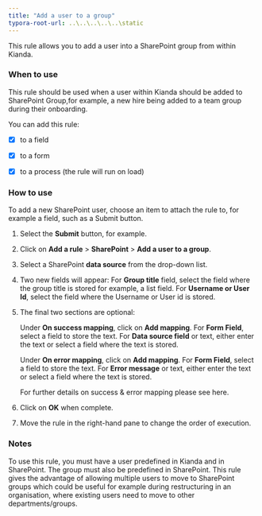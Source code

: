 ```yaml
---
title: "Add a user to a group"
typora-root-url: ..\..\..\..\..\static
---
```


This rule allows you to add a user into a SharePoint group from within Kianda.



### When to use

This rule should be used when a user within Kianda should be added to SharePoint Group,for example, a new hire being added to a team group during their onboarding.

You can add this rule:

- [x] to a field

- [x] to a form 

- [x] to a process (the rule will run on load)

  


### How to use

To add a new SharePoint user, choose an item to attach the rule to, for example a field, such as a Submit button. 

1. Select the **Submit** button, for example.

2. Click on **Add a rule** > **SharePoint** > **Add a user to a group**.

3. Select a SharePoint **data source** from the drop-down list.  

4. Two new fields will appear: 
   For **Group title** field, select the field where the group title is stored for example, a list field.
   For **Username or User Id**, select the field where the Username or User id is stored.

5. The final two sections are optional:

   Under **On success mapping**, click on **Add mapping**. 
   	For **Form Field**, select a field to store the text. 
   	For **Data source field** or text, either enter the text or 
   		select a field where the text is stored.

   Under **On error mapping**, click on **Add mapping**. 
   	For **Form Field**, select a field to store the text. 
   	For **Error message** or text, either enter the text or 
   		select a field where the text is stored.

   For further details on success & error mapping please see here.

6. Click on **OK** when complete.

7. Move the rule in the right-hand pane to change the order of execution.

### Notes

To use this rule, you must have a user predefined in Kianda and in SharePoint. The group must also be predefined in SharePoint. This rule gives the advantage of allowing multiple users to move to SharePoint groups which could be useful for example during restructuring in an organisation, where existing users need to move to other departments/groups. 

